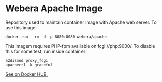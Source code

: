 # Webera Apache Image

Repository used to maintain container image with Apache web server. To use
this image:

    docker run --rm -d -p 8080:8080 webera/apache

This imagem requires PHP-fpm available on fcgi://php:9000/. To disable this
for some test, run inside container:

    a2dismod proxy_fcgi
    apachectl -k graceful

[See on Docker HUB.](https://hub.docker.com/repository/docker/webera/apache)
